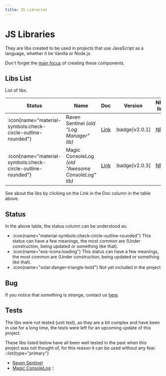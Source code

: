 ```yaml
---
title: JS Libraries
---
```


# JS Libraries

They are libs created to be used in projects that use JavaScript as a language, whether it be Vanilla or Node.js.

Don't forget the [main focus](/nimbus#main-focus) of creating these components.

## Libs List

List of libs.

| Status | Name | Doc | Version | NPM link | Downloads |
|---|---|---|---|---|---|
| <span class="icon-lib-status icon-check"> :icon{name="material-symbols:check-circle-outline-rounded"}</span> | Raven Sentinel _(old "Log Manager" lib)_ | [Link](js-libraries/raven-sentinel) | :badge[v2.0.1] | <a href="https://www.npmjs.com/package/@vlalg-nimbus/raven-sentinel" target="_blank">NPM</a> | <span class="npm-badge">![npm](https://img.shields.io/npm/dt/@vlalg-nimbus/raven-sentinel?style=plastic)</span> |
| <span class="icon-lib-status icon-check"> :icon{name="material-symbols:check-circle-outline-rounded"}</span> | Magic ConsoleLog _(old "Awesome ConsoleLog" lib)_ | [Link](js-libraries/magic-consolelog) | :badge[v2.0.3] | <a href="https://www.npmjs.com/package/@vlalg-nimbus/magic-consolelog" target="_blank">NPM</a> | <span class="npm-badge">![npm](https://img.shields.io/npm/dt/@vlalg-nimbus/magic-consolelog?style=plastic)</span> |

See about the libs by clicking on the Link in the Doc column in the table above.

## Status

In the above table, the status column can be understood as:

- <span class="icon-lib-status icon-check"> :icon{name="material-symbols:check-circle-outline-rounded"}</span> This status can have a few meanings, the most common are (Under construction, being updated or something like that).
- <span class="icon-lib-status icon-construction"> :icon{name="eos-icons:loading"}</span> This status can have a few meanings, the most common are (Under construction, being updated or something like that).
- <span class="icon-lib-status icon-coming"> :icon{name="solar:danger-triangle-bold"}</span> Not yet included in the project

## Bug

If you notice that something is strange, contact us [here](https://github.com/VemLavarALoucaGamers/vlalg-nimbus/discussions).

## Tests

The libs were not tested (unit test), as they are a bit complex and have been in use for a long time, the tests were left for an upcoming update of this project.

These libs listed below have all been well tested in the past when this project was not thought of, for this reason it can be used without any fear.
::list{type="primary"}
- <a href="https://www.npmjs.com/package/@vlalg-nimbus/raven-sentinel" target="_blank">Raven Sentinel</a>
- <a href="https://www.npmjs.com/package/@vlalg-nimbus/magic-consolelog" target="_blank">Magic ConsoleLog</a>
::
